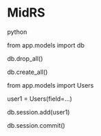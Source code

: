 # MidRS

python

from app.models import db

db.drop_all()

db.create_all()

from app.models import Users

user1 = Users(field=...)

db.session.add(user1)

db.session.commit()

